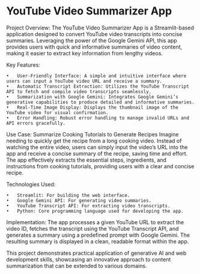 # YouTube Video Summarizer App

Project Overview:
The YouTube Video Summarizer App is a Streamlit-based application designed to convert YouTube video transcripts into concise summaries. Leveraging the power of the Google Gemini API, this app provides users with quick and informative summaries of video content, making it easier to extract key information from lengthy videos.

Key Features:

	•	User-Friendly Interface: A simple and intuitive interface where users can input a YouTube video URL and receive a summary.
	•	Automatic Transcript Extraction: Utilizes the YouTube Transcript API to fetch and compile video transcripts seamlessly.
	•	Summarization with Google Gemini: Integrates Google Gemini’s generative capabilities to produce detailed and informative summaries.
	•	Real-Time Image Display: Displays the thumbnail image of the YouTube video for visual confirmation.
	•	Error Handling: Robust error handling to manage invalid URLs and API errors gracefully.

Use Case: Summarize Cooking Tutorials to Generate Recipes
Imagine needing to quickly get the recipe from a long cooking video. Instead of watching the entire video, users can simply input the video’s URL into the app and receive a concise summary of the recipe, saving time and effort. The app effectively extracts the essential steps, ingredients, and instructions from cooking tutorials, providing users with a clear and concise recipe.

Technologies Used:

	•	Streamlit: For building the web interface.
	•	Google Gemini API: For generating video summaries.
	•	YouTube Transcript API: For extracting video transcripts.
	•	Python: Core programming language used for developing the app.

Implementation:
The app processes a given YouTube URL to extract the video ID, fetches the transcript using the YouTube Transcript API, and generates a summary using a predefined prompt with Google Gemini. The resulting summary is displayed in a clean, readable format within the app.

This project demonstrates practical application of generative AI and web development skills, showcasing an innovative approach to content summarization that can be extended to various domains.
